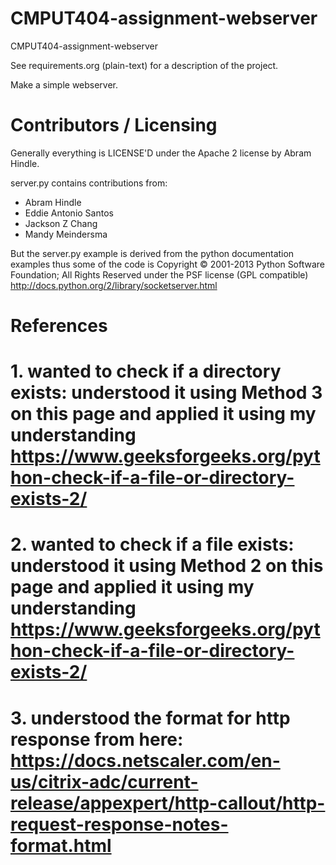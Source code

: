 CMPUT404-assignment-webserver
=============================

CMPUT404-assignment-webserver

See requirements.org (plain-text) for a description of the project.

Make a simple webserver.

Contributors / Licensing
========================

Generally everything is LICENSE'D under the Apache 2 license by Abram Hindle.

server.py contains contributions from:

* Abram Hindle
* Eddie Antonio Santos
* Jackson Z Chang
* Mandy Meindersma 

But the server.py example is derived from the python documentation
examples thus some of the code is Copyright © 2001-2013 Python
Software Foundation; All Rights Reserved under the PSF license (GPL
compatible) http://docs.python.org/2/library/socketserver.html

# References
# 1. wanted to check if a directory exists: understood it using Method 3 on this page and applied it using my understanding https://www.geeksforgeeks.org/python-check-if-a-file-or-directory-exists-2/
# 2. wanted to check if a file exists: understood it using Method 2 on this page and applied it using my understanding https://www.geeksforgeeks.org/python-check-if-a-file-or-directory-exists-2/
# 3. understood the format for http response from here: https://docs.netscaler.com/en-us/citrix-adc/current-release/appexpert/http-callout/http-request-response-notes-format.html
